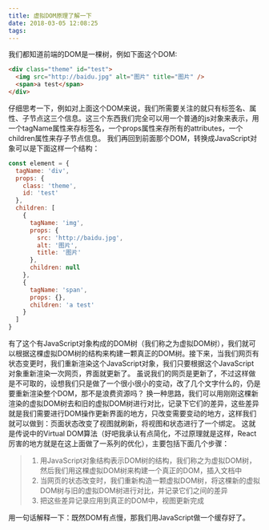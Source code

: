 ```yaml
---
title: 虚拟DOM原理了解一下
date: 2018-03-05 12:08:25
tags:
---
```

我们都知道前端的DOM是一棵树，例如下面这个DOM:
```html
<div class="theme" id="test">
  <img src="http://baidu.jpg" alt="图片" title="图片" />
  <span>a test</span>
</div>
```
<!-- more -->
仔细思考一下，例如对上面这个DOM来说，我们所需要关注的就只有标签名、属性、子节点这三个信息。这三个东西我们完全可以用一个普通的js对象来表示，用一个tagName属性来存标签名，一个props属性来存所有的attributes，一个children属性来存子节点信息。
我们再回到前面那个DOM，转换成JavaScript对象可以是下面这样一个结构：
```javascript
const element = {
  tagName: 'div',
  props: {
  	class: 'theme',
  	id: 'test'
  },
  children: [
    {
      tagName: 'img',
      props: {
      	src: 'http://baidu.jpg',
      	alt: '图片',
      	title: '图片'
      },
      children: null
    },
    {
      tagName: 'span',
      props: {},
      children: 'a test'
    }
  ]
}
```
有了这个有JavaScript对象构成的DOM树（我们称之为虚拟DOM树），我们就可以根据这棵虚拟DOM树的结构来构建一颗真正的DOM树。接下来，当我们网页有状态变更时，我们重新渲染这个JavaScript对象，我们只要根据这个JavaScript对象重新渲染一次网页，界面就更新了。
虽说我们的网页是更新了，不过这样做是不可取的，设想我们只是做了一个很小很小的变动，改了几个文字什么的，仍是要重新渲染整个DOM，那不是浪费资源吗？
换一种思路，我们可以用刚刚这棵新渲染的虚拟DOM树去和旧的虚拟DOM树进行对比，记录下它们的差异，这些差异就是我们需要进行DOM操作更新界面的地方，只改变需要变动的地方，这样我们就可以做到：页面状态改变了视图就刷新，将视图和状态进行了一个绑定。
这就是传说中的Virtual DOM算法（好吧我承认有点简化，不过原理就是这样，React厉害的地方就是在这上面做了一系列的优化），主要包括下面几个步骤：

> 1. 用JavaScript对象结构表示DOM树的结构，我们称之为虚拟DOM树，然后我们用这棵虚拟DOM树来构建一个真正的DOM，插入文档中
> 2. 当网页的状态改变时，我们重新构造一颗虚拟DOM树，将这棵新的虚拟DOM树与旧的虚拟DOM树进行对比，并记录它们之间的差异
> 3. 把这些差异记录应用到真正的DOM中，视图更新完成

用一句话解释一下：既然DOM有点慢，那我们用JavaScript做一个缓存好了。